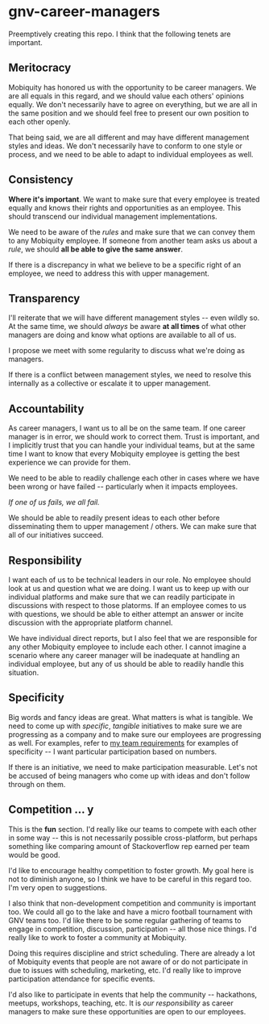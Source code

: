 # gnv-career-managers

Preemptively creating this repo. I think that the following tenets are important.

## Meritocracy

Mobiquity has honored us with the opportunity to be career managers. We are all equals in this regard, and we should value each others' opinions equally. We don't necessarily have to agree on everything, but we are all in the same position and we should feel free to present our own position to each other openly.

That being said, we are all different and may have different management styles and ideas. We don't necessarily have to conform to one style or process, and we need to be able to adapt to individual employees as well.

## Consistency

**Where it's important**. We want to make sure that every employee is treated equally and knows their rights and opportunities as an employee. This should transcend our individual management implementations.

We need to be aware of the *rules* and make sure that we can convey them to any Mobiquity employee. If someone from another team asks us about a *rule*, we should **all be able to give the same answer**.

If there is a discrepancy in what we believe to be a specific right of an employee, we need to address this with upper management.

## Transparency

I'll reiterate that we will have different management styles -- even wildly so. At the same time, we should *always* be aware **at all times** of what other managers are doing and know what options are available to all of us.

I propose we meet with some regularity to discuss what we're doing as managers.

If there is a conflict between management styles, we need to resolve this internally as a collective or escalate it to upper management.

## Accountability

As career managers, I want us to all be on the same team. If one career manager is in error, we should work to correct them. Trust is important, and I implicitly trust that you can handle your individual teams, but at the same time I want to know that every Mobiquity employee is getting the best experience we can provide for them.

We need to be able to readily challenge each other in cases where we have been wrong or have failed -- particularly when it impacts employees.

*If one of us fails, we all fail.*

We should be able to readily present ideas to each other before disseminating them to upper management / others. We can make sure that all of our initiatives succeed.

## Responsibility

I want each of us to be technical leaders in our role. No employee should look at us and question what we are doing. I want us to keep up with our individual platforms and make sure that we can readily participate in discussions with respect to those platorms. If an employee comes to us with questions, we should be able to either attempt an answer or incite discussion with the appropriate platform channel.

We have individual direct reports, but I also feel that we are responsible for any other Mobiquity employee to include each other. I cannot imagine a scenario where any career manager will be inadequate at handling an individual employee, but any of us should be able to readily handle this situation.

## Specificity

Big words and fancy ideas are great. What matters is what is tangible. We need to come up with *specific*, *tangible* initiatives to make sure we are progressing as a company and to make sure our employees are progressing as well. For examples, refer to [my team requirements](https://github.com/Team-Crites/welcome/blob/master/README.md#requirements) for examples of specificity -- I want particular participation based on numbers.

If there is an initiative, we need to make participation measurable. Let's not be accused of being managers who come up with ideas and don't follow through on them.

## Competition ... y

This is the **fun** section. I'd really like our teams to compete with each other in some way -- this is not necessarily possible cross-platform, but perhaps something like comparing amount of Stackoverflow rep earned per team would be good.

I'd like to encourage healthy competition to foster growth. My goal here is not to diminish anyone, so I think we have to be careful in this regard too. I'm very open to suggestions.

I also think that non-development competition and community is important too. We could all go to the lake and have a micro football tournament with GNV teams too. I'd like there to be some regular gathering of teams to engage in competition, discussion, participation -- all those nice things. I'd really like to work to foster a community at Mobiquity.

Doing this requires discipline and strict scheduling. There are already a lot of Mobiquity events that people are not aware of or do not participate in due to issues with scheduling, marketing, etc. I'd really like to improve participation attendance for specific events.

I'd also like to participate in events that help the community -- hackathons, meetups, workshops, teaching, etc. It is *our responsibility* as career managers to make sure these opportunities are open to our employees.
